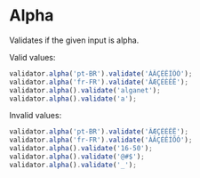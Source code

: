 # Alpha

Validates if the given input is alpha.

Valid values:

```js
validator.alpha('pt-BR').validate('ÀÂÇÉÊÍÕÓ');
validator.alpha('fr-FR').validate('ÂÆÇÉÈÊË');
validator.alpha().validate('alganet');
validator.alpha().validate('a');
```

Invalid values:

```js
validator.alpha('pt-BR').validate('ÂÆÇÉÈÊË');
validator.alpha('fr-FR').validate('ÀÂÇÉÊÍÕÓ');
validator.alpha().validate('16-50');
validator.alpha().validate('@#$');
validator.alpha().validate('_');
```
